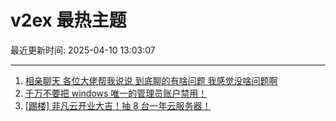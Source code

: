 # v2ex 最热主题

最近更新时间: 2025-04-10 13:03:07

--- 
1. [相亲聊天 各位大佬帮我说说 到底聊的有啥问题 我感觉没啥问题啊](https://www.v2ex.com/t/1124356) 
2. [千万不要把 windows 唯一的管理员账户禁用！](https://www.v2ex.com/t/1124358) 
3. [[踢楼] 非凡云开业大吉！抽 8 台一年云服务器！](https://www.v2ex.com/t/1124374) 
